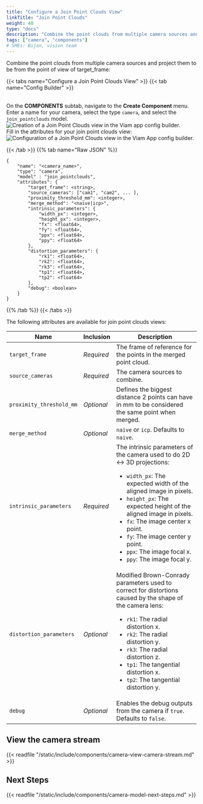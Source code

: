 ```yaml
---
title: "Configure a Join Point Clouds View"
linkTitle: "Join Point Clouds"
weight: 40
type: "docs"
description: "Combine the point clouds from multiple camera sources and project them to be from the point of view of target_frame."
tags: ["camera", "components"]
# SMEs: Bijan, vision team
---
```


Combine the point clouds from multiple camera sources and project them to be from the point of view of target_frame:

{{< tabs name="Configure a Join Point Clouds View" >}}
{{< tab name="Config Builder" >}}

<br>
On the <b>COMPONENTS</b> subtab, navigate to the <b>Create Component</b> menu.
Enter a name for your camera, select the type <code>camera</code>, and select the <code>join_pointclouds</code> model.
<br>
<img src="../img/create-join-pointclouds.png" alt="Creation of a Join Point Clouds view in the Viam app config builder." style="max-width:500px" />
<br>
Fill in the attributes for your join point clouds view:
<br>
<img src="../img/configure-join-pointclouds.png" alt="Configuration of a Join Point Clouds view in the Viam App config builder." />
<br>

{{< /tab >}}
{{% tab name="Raw JSON" %}}

```json-viam {class="line-numbers linkable-line-numbers"}
{
    "name": "<camera_name>",
    "type": "camera",
    "model" : "join_pointclouds",
    "attributes": {
        "target_frame": <string>,
        "source_cameras": ["cam1", "cam2", ... ],
        "proximity_threshold_mm": <integer>,
        "merge_method": "<naive|icp>",
        "intrinsic_parameters": {
            "width_px": <integer>,
            "height_px": <integer>,
            "fx": <float64>,
            "fy": <float64>,
            "ppx": <float64>,
            "ppy": <float64>
        },
        "distortion_parameters": {
            "rk1": <float64>,
            "rk2": <float64>,
            "rk3": <float64>,
            "tp1": <float64>,
            "tp2": <float64>
        },
        "debug": <boolean>
    }
}
```

{{% /tab %}}
{{< /tabs >}}

The following attributes are available for join point clouds views:

| Name | Inclusion | Description |
| ---- | --------- | ----------- |
| `target_frame` | *Required* | The frame of reference for the points in the merged point cloud. |
| `source_cameras` | *Required* | The camera sources to combine. |
| `proximity_threshold_mm` | *Optional* | Defines the biggest distance 2 points can have in mm to be considered the same point when merged. |
| `merge_method` | *Optional* | `naive` or `icp`. Defaults to `naive`. |
| `intrinsic_parameters` | *Required* | The intrinsic parameters of the camera used to do 2D <-> 3D projections: <ul> <li> <code>width_px</code>: The expected width of the aligned image in pixels. </li> <li> <code>height_px</code>: The expected height of the aligned image in pixels. </li> <li> <code>fx</code>: The image center x point. </li> <li> <code>fy</code>: The image center y point. </li> <li> <code>ppx</code>: The image focal x. </li> <li> <code>ppy</code>: The image focal y. </li> </ul> |
| `distortion_parameters` | *Optional* | Modified Brown-Conrady parameters used to correct for distortions caused by the shape of the camera lens: <ul> <li> <code>rk1</code>: The radial distortion x. </li> <li> <code>rk2</code>: The radial distortion y. </li> <li> <code>rk3</code>: The radial distortion z. </li> <li> <code>tp1</code>: The tangential distortion x. </li> <li> <code>tp2</code>: The tangential distortion y. </li> </ul> |
| `debug` | *Optional* | Enables the debug outputs from the camera if `true`. Defaults to `false`. |

## View the camera stream

{{< readfile "/static/include/components/camera-view-camera-stream.md" >}}

## Next Steps

{{< readfile "/static/include/components/camera-model-next-steps.md" >}}
